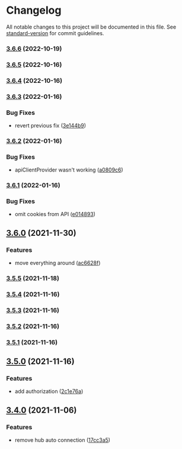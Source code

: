 # Changelog

All notable changes to this project will be documented in this file. See [standard-version](https://github.com/conventional-changelog/standard-version) for commit guidelines.

### [3.6.6](https://github.com/folkelib/folke-service-helpers/compare/v3.6.5...v3.6.6) (2022-10-19)

### [3.6.5](https://github.com/folkelib/folke-service-helpers/compare/v3.6.4...v3.6.5) (2022-10-16)

### [3.6.4](https://github.com/folkelib/folke-service-helpers/compare/v3.6.3...v3.6.4) (2022-10-16)

### [3.6.3](https://github.com/folkelib/folke-service-helpers/compare/v3.6.2...v3.6.3) (2022-01-16)


### Bug Fixes

* revert previous fix ([3e144b9](https://github.com/folkelib/folke-service-helpers/commit/3e144b926f0cd9be4390a532eccd2813001345a7))

### [3.6.2](https://github.com/folkelib/folke-service-helpers/compare/v3.6.1...v3.6.2) (2022-01-16)


### Bug Fixes

* apiClientProvider wasn't working ([a0809c6](https://github.com/folkelib/folke-service-helpers/commit/a0809c69c8485686f2d46cde6b037b77885ef767))

### [3.6.1](https://github.com/folkelib/folke-service-helpers/compare/v3.6.0...v3.6.1) (2022-01-16)


### Bug Fixes

* omit cookies from API ([e014893](https://github.com/folkelib/folke-service-helpers/commit/e0148938a043bb8465ca1602b51b7ce3eb2e3a5f))

## [3.6.0](https://github.com/folkelib/folke-service-helpers/compare/v3.5.5...v3.6.0) (2021-11-30)


### Features

* move everything around ([ac6628f](https://github.com/folkelib/folke-service-helpers/commit/ac6628fa8797a5768e75093921362a82957053fd))

### [3.5.5](https://github.com/folkelib/folke-service-helpers/compare/v3.5.4...v3.5.5) (2021-11-18)

### [3.5.4](https://github.com/folkelib/folke-service-helpers/compare/v3.5.3...v3.5.4) (2021-11-16)

### [3.5.3](https://github.com/folkelib/folke-service-helpers/compare/v3.5.2...v3.5.3) (2021-11-16)

### [3.5.2](https://github.com/folkelib/folke-service-helpers/compare/v3.5.1...v3.5.2) (2021-11-16)

### [3.5.1](https://github.com/folkelib/folke-service-helpers/compare/v3.5.0...v3.5.1) (2021-11-16)

## [3.5.0](https://github.com/folkelib/folke-service-helpers/compare/v3.4.0...v3.5.0) (2021-11-16)


### Features

* add authorization ([2c1e76a](https://github.com/folkelib/folke-service-helpers/commit/2c1e76a078456a631cd9ed4e868d89ec19f0963d))

## [3.4.0](https://github.com/folkelib/folke-service-helpers/compare/v1.0.1...v3.4.0) (2021-11-06)


### Features

* remove hub auto connection ([17cc3a5](https://github.com/folkelib/folke-service-helpers/commit/17cc3a50c4732c50400a6cd051c3ae6291c17d9d))
